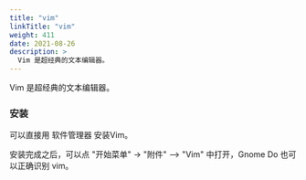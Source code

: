 ```yaml
---
title: "vim"
linkTitle: "vim"
weight: 411
date: 2021-08-26
description: >
  Vim 是超经典的文本编辑器。
---
```



Vim 是超经典的文本编辑器。

### 安装

可以直接用 软件管理器 安装Vim。

安装完成之后，可以点 "开始菜单"  -> "附件" --> "Vim" 中打开，Gnome Do 也可以正确识别 vim。